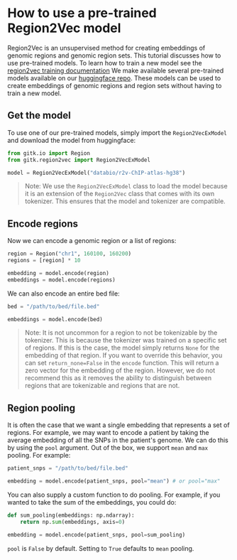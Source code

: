# How to use a pre-trained Region2Vec model
Region2Vec is an unsupervised method for creating embeddings of genomic regions and genomic region sets. This tutorial discusses how to use pre-trained models. To learn how to train a new model see the [region2vec training documentation](./train-region2vec.md) We make available several pre-trained models available on our [huggingface repo](https://huggingface.co/databio). These models can be used to create embeddings of genomic regions and region sets without having to train a new model.

## Get the model
To use one of our pre-trained models, simply import the `Region2VecExModel` and download the model from huggingface:

```python
from gitk.io import Region
from gitk.region2vec import Region2VecExModel

model = Region2VecExModel("databio/r2v-ChIP-atlas-hg38")
```

> Note: We use the `Region2VecExModel` class to load the model because it is an extension of the `Region2Vec` class that comes with its own tokenizer. This ensures that the model and tokenizer are compatible.

## Encode regions
Now we can encode a genomic region or a list of regions:

```python
region = Region("chr1", 160100, 160200)
regions = [region] * 10

embedding = model.encode(region)
embeddings = model.encode(regions)
```

We can also encode an entire bed file:

```python
bed = "/path/to/bed/file.bed"

embeddings = model.encode(bed)
```

> Note: It is not uncommon for a region to not be tokenizable by the tokenizer. This is because the tokenizer was trained on a specific set of regions. If this is the case, the model simply returns `None` for the embedding of that region. If you want to override this behavior, you can set `return_none=False` in the `encode` function. This will return a zero vector for the embedding of the region. However, we do not recommend this as it removes the ability to distinguish between regions that are tokenizable and regions that are not.

## Region pooling
It is often the case that we want a single embedding that represents a set of regions. For example, we may want to encode a patient by taking the average embedding of all the SNPs in the patient's genome. We can do this by using the `pool` argument. Out of the box, we support `mean` and `max` pooling. For example:

```python
patient_snps = "/path/to/bed/file.bed"

embedding = model.encode(patient_snps, pool="mean") # or pool="max"
```

You can also supply a custom function to do pooling. For example, if you wanted to take the sum of the embeddings, you could do:

```python
def sum_pooling(embeddings: np.ndarray):
    return np.sum(embeddings, axis=0)

embedding = model.encode(patient_snps, pool=sum_pooling)
```

`pool` is `False` by default. Setting to `True` defaults to `mean` pooling.
